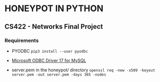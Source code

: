 # HONEYPOT IN PYTHON
## CS422 - Networks Final Project

### Requirements
- PYODBC      `pip3 install --user pyodbc`

- [Microsoft ODBC Driver 17 for MySQL](https://docs.microsoft.com/en-us/sql/connect/odbc/linux-mac/installing-the-microsoft-odbc-driver-for-sql-server?view=sql-server-2017#ubuntu17)

- server.pem in the honeypot/ directory     `openssl req -new -x509 -keyout server.pem -out server.pem -days 365 -nodes`

